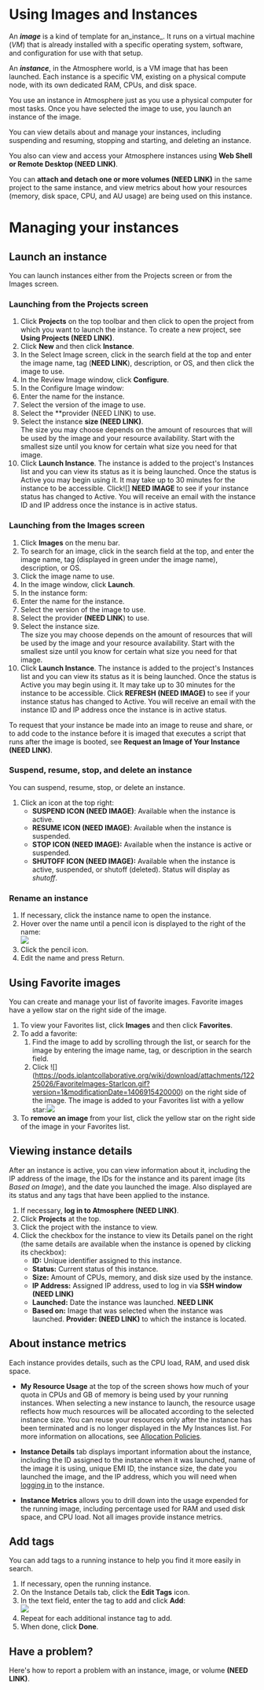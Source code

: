 # Using Images and Instances

An **_image_** is a kind of template for an_instance_. It runs on a virtual machine (_VM_) that is already installed with a specific operating system, software, and configuration for use with that setup.

An **_instance_**, in the Atmosphere world, is a VM image that has been launched. Each instance is a specific VM, existing on a physical compute node, with its own dedicated RAM, CPUs, and disk space.

You use an instance in Atmosphere just as you use a physical computer for most tasks. Once you have selected the image to use, you launch an instance of the image.

You can view details about and manage your instances, including suspending and resuming, stopping and starting, and deleting an instance.

You also can view and access your Atmosphere instances using **Web Shell or Remote Desktop (NEED LINK)**.

You can **attach and detach one or more volumes (NEED LINK)** in the same project to the same instance, and view metrics about how your resources (memory, disk space, CPU, and AU usage) are being used on this instance.

# Managing your instances

## Launch an instance

You can launch instances either from the Projects screen or from the Images screen.

### Launching from the Projects screen

1.  Click **Projects** on the top toolbar and then click to open the project from which you want to launch the instance.
    To create a new project, see **Using Projects (NEED LINK)**.
2.  Click **New** and then click **Instance**.
3.  In the Select Image screen, click in the search field at the top and enter the image name, tag (**NEED LINK**), description, or OS, and then click the image to use.
3.  In the Review Image window, click **Configure**.
4.  In the Configure Image window:
   1. Enter the name for the instance.
   2. Select the version of the image to use.
   3. Select the **provider (NEED LINK) to use.
   4. Select the instance **size (NEED LINK)**.  
        The size you may choose depends on the amount of resources that will be used by the image and your resource availability. Start with the smallest size until you know for certain what size you need for that image.
   5. Click **Launch Instance**.
      The instance is added to the project's Instances list and you can view its status as it is being launched. Once the status is Active you may begin using it.
      It may take up to 30 minutes for the instance to be accessible. Click![] **NEED IMAGE** to see if your instance status has changed to Active. You will receive an email with the instance ID and IP address once the instance is in active status.

### Launching from the Images screen

1.  Click **Images** on the menu bar.
2.  To search for an image, click in the search field at the top, and enter the image name, tag (displayed in green under the image name), description, or OS.
3.  Click the image name to use.
4.  In the image window, click **Launch**.
5.  In the instance form:
   1. Enter the name for the instance.
   2. Select the version of the image to use.
   3. Select the provider **(NEED LINK**) to use.
   4. Select the instance size.  
      The size you may choose depends on the amount of resources that will be used by the image and your resource availability. Start with the smallest size until you know for certain what size you need for that image.
   5. Click **Launch Instance**. The instance is added to the project's Instances list and you can view its status as it is being launched. Once the status is Active you may begin using it.
      It may take up to 30 minutes for the instance to be accessible. Click **REFRESH (NEED IMAGE)**  to see if your instance status has changed to Active. You will receive an email with the instance ID and IP address once the instance is in active status.

To request that your instance be made into an image to reuse and share, or to add code to the instance before it is imaged that executes a script that runs after the image is booted, see **Request an Image of Your Instance (NEED LINK)**.

### Suspend, resume, stop, and delete an instance

You can suspend, resume, stop, or delete an instance.

1.  Click an icon at the top right:
    * **SUSPEND ICON (NEED IMAGE)**: Available when the instance is active.  
    * **RESUME ICON (NEED IMAGE)**: Available when the instance is suspended.  
    * **STOP ICON (NEED IMAGE):** Available when the instance is active or suspended.  
    * **SHUTOFF ICON (NEED IMAGE):** Available when the instance is active, suspended, or shutoff (deleted). Status will display as _shutoff_.

### Rename an instance

1.  If necessary, click the instance name to open the instance.
2.  Hover over the name until a pencil icon is displayed to the right of the name:  
    ![](https://pods.iplantcollaborative.org/wiki/download/attachments/14090410/RenameInstance.jpg?version=1&modificationDate=1425341463000)
3.  Click the pencil icon.
4.  Edit the name and press Return.

## Using Favorite images

You can create and manage your list of favorite images. Favorite images have a yellow star on the right side of the image.

1. To view your Favorites list, click **Images** and then click **Favorites**.
2. To add a favorite:
   1. Find the image to add by scrolling through the list, or search for the image by entering the image name, tag, or description in the search field.
   2. Click ![] (https://pods.iplantcollaborative.org/wiki/download/attachments/12225026/FavoriteImages-StarIcon.gif?version=1&modificationDate=1406915420000) on the right side of the image. The image is added to your Favorites list with a yellow star:![](https://pods.iplantcollaborative.org/wiki/download/attachments/12225026/FavoriteImages-StarIconSelected.gif?version=1&modificationDate=1406915420000)
3. To **remove an image** from your list, click the yellow star on the right side of the image in your Favorites list.

## Viewing instance details

After an instance is active, you can view information about it, including the IP address of the image, the IDs for the instance and its parent image (its _Based on Image_), and the date you launched the image. Also displayed are its status and any tags that have been applied to the instance.

1.  If necessary, **log in to Atmosphere (NEED LINK)**.
2.  Click **Projects** at the top.
3.  Click the project with the instance to view.
4.  Click the checkbox for the instance to view its Details panel on the right (the same details are available when the instance is opened by clicking its checkbox):
    *   **ID:** Unique identifier assigned to this instance.
    *   **Status:** Current status of this instance.
    *   **Size:** Amount of CPUs, memory, and disk size used by the instance.
    *   **IP Address:** Assigned IP address, used to log in via **SSH window (NEED LINK)**
    *   **Launched:** Date the instance was launched. **NEED LINK**
    *   **Based on:** Image that was selected when the instance was launched.
     **Provider: (NEED LINK)** to which the instance is located.

## About instance metrics

Each instance provides details, such as the CPU load, RAM, and used disk space.

*   **My Resource Usage** at the top of the screen shows how much of your quota in CPUs and GB of memory is being used by your running instances. When selecting a new instance to launch, the resource usage reflects how much resources will be allocated according to the selected instance size. You can reuse your resources only after the instance has been terminated and is no longer displayed in the My Instances list. For more information on allocations, see [Allocation Policies](https://pods.iplantcollaborative.org/wiki/display/atmman/Allocation+Policies "Allocation Policies").

*   **Instance Details** tab displays important information about the instance, including the ID assigned to the instance when it was launched, name of the image it is using, unique EMI ID, the instance size, the date you launched the image, and the IP address, which you will need when [logging in](https://pods.iplantcollaborative.org/wiki/display/atmman/Logging+In+to+an+Instance "Logging In to an Instance") to the instance.

*   **Instance Metrics** allows you to drill down into the usage expended for the running image, including percentage used for RAM and used disk space, and CPU load. Not all images provide instance metrics.

## Add tags

You can add tags to a running instance to help you find it more easily in search.

1.  If necessary, open the running instance.
2.  On the Instance Details tab, click the **Edit Tags** icon.
3.  In the text field, enter the tag to add and click **Add**:  
    ![](https://pods.iplantcollaborative.org/wiki/download/attachments/8411419/Tags-1.png?version=1&modificationDate=1369083148000)
4.  Repeat for each additional instance tag to add.
5.  When done, click **Done**.

## Have a problem?

Here's how to report a problem with an instance, image, or volume **(NEED LINK)**.
